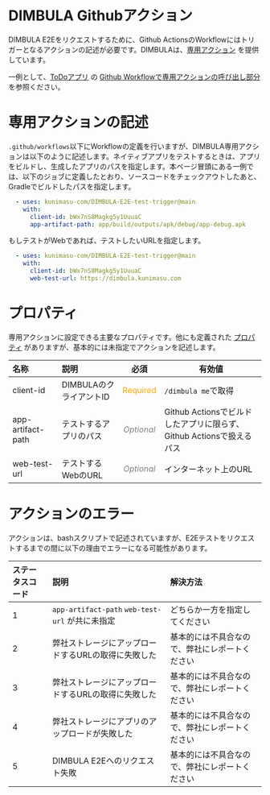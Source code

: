 # DIMBULA Githubアクション
DIMBULA E2Eをリクエストするために、Github ActionsのWorkflowにはトリガーとなるアクションの記述が必要です。DIMBULAは、[専用アクション](https://github.com/kunimasu-com/DIMBULA-E2E-test-trigger) を提供しています。

一例として、[ToDoアプリ](https://github.com/kunimasu-com/DIMBULA-simple-tap-text-input) の [Github Workflowで専用アクションの呼び出し部分](https://github.com/kunimasu-com/DIMBULA-simple-tap-text-input/blob/main/.github/workflows/build.yml#L36) を参照ください。

# 専用アクションの記述
`.github/workflows`以下にWorkflowの定義を行いますが、DIMBULA専用アクションは以下のように記述します。ネイティブアプリをテストするときは、アプリをビルドし、生成したアプリのパスを指定します。本ページ冒頭にある一例では、以下のジョブに定義したとおり、ソースコードをチェックアウトしたあと、Gradleでビルドしたパスを指定します。
```yaml
  - uses: kunimasu-com/DIMBULA-E2E-test-trigger@main
    with:
      client-id: bWx7nS8Magkg5y1UuuaC
      app-artifact-path: app/build/outputs/apk/debug/app-debug.apk
```

もしテストがWebであれば、テストしたいURLを指定します。
```yaml
  - uses: kunimasu-com/DIMBULA-E2E-test-trigger@main
    with:
      client-id: bWx7nS8Magkg5y1UuuaC
      web-test-url: https://dimbula.kunimasu.com
```

# プロパティ
専用アクションに設定できる主要なプロパティです。他にも定義された [プロパティ](https://github.com/kunimasu-com/DIMBULA-E2E-test-trigger/blob/main/action.yml) がありますが、基本的には未指定でアクションを記述します。

| 名称                | 説明               |                    必須                     | 有効値                                              |
|:------------------|:-----------------|:-----------------------------------------:|--------------------------------------------------|
| client-id         | DIMBULAのクライアントID |   <font color="orange">Required</font>    | `/dimbula me`で取得                                 | 
| app-artifact-path | テストするアプリのパス      | <font color="grey"><i>Optional</i></font> | Github Actionsでビルドしたアプリに限らず、Github Actionsで扱えるパス |
| web-test-url      | テストするWebのURL     | <font color="grey"><i>Optional</i></font> | インターネット上のURL                                     |

# アクションのエラー

アクションは、bashスクリプトで記述されていますが、E2Eテストをリクエストするまでの間に以下の理由でエラーになる可能性があります。

| ステータスコード | 説明                                        | 解決方法                    |
|:---------|:------------------------------------------|:------------------------|
| 1        | `app-artifact-path` `web-test-url` が共に未指定 | どちらか一方を指定してください         | 
| 2        | 弊社ストレージにアップロードするURLの取得に失敗した               | 基本的には不具合なので、弊社にレポートください |
| 3        | 弊社ストレージにアップロードするURLの取得に失敗した               | 基本的には不具合なので、弊社にレポートください |
| 4        | 弊社ストレージにアプリのアップロードが失敗した                   | 基本的には不具合なので、弊社にレポートください |
| 5        | DIMBULA E2Eへのリクエスト失敗                      | 基本的には不具合なので、弊社にレポートください |

